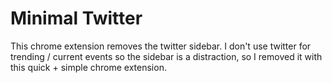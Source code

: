 # Minimal Twitter

This chrome extension removes the twitter sidebar. I don't use twitter for trending / current events so the sidebar is a distraction, so I removed it with this quick + simple chrome extension.
